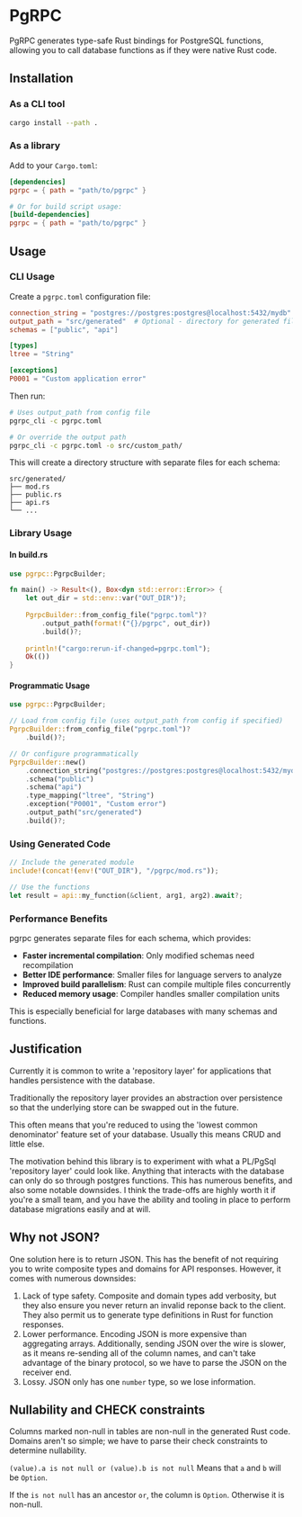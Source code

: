 # PgRPC

PgRPC generates type-safe Rust bindings for PostgreSQL functions, allowing you to call database functions as if they were native Rust code.

## Installation

### As a CLI tool
```bash
cargo install --path .
```

### As a library
Add to your `Cargo.toml`:
```toml
[dependencies]
pgrpc = { path = "path/to/pgrpc" }

# Or for build script usage:
[build-dependencies]
pgrpc = { path = "path/to/pgrpc" }
```

## Usage

### CLI Usage

Create a `pgrpc.toml` configuration file:
```toml
connection_string = "postgres://postgres:postgres@localhost:5432/mydb"
output_path = "src/generated"  # Optional - directory for generated files
schemas = ["public", "api"]

[types]
ltree = "String"

[exceptions]
P0001 = "Custom application error"
```

Then run:
```bash
# Uses output_path from config file
pgrpc_cli -c pgrpc.toml

# Or override the output path
pgrpc_cli -c pgrpc.toml -o src/custom_path/
```

This will create a directory structure with separate files for each schema:
```
src/generated/
├── mod.rs
├── public.rs
├── api.rs
└── ...
```

### Library Usage

#### In build.rs
```rust
use pgrpc::PgrpcBuilder;

fn main() -> Result<(), Box<dyn std::error::Error>> {
    let out_dir = std::env::var("OUT_DIR")?;
    
    PgrpcBuilder::from_config_file("pgrpc.toml")?
        .output_path(format!("{}/pgrpc", out_dir))
        .build()?;
    
    println!("cargo:rerun-if-changed=pgrpc.toml");
    Ok(())
}
```

#### Programmatic Usage
```rust
use pgrpc::PgrpcBuilder;

// Load from config file (uses output_path from config if specified)
PgrpcBuilder::from_config_file("pgrpc.toml")?
    .build()?;

// Or configure programmatically
PgrpcBuilder::new()
    .connection_string("postgres://postgres:postgres@localhost:5432/mydb")
    .schema("public")
    .schema("api")
    .type_mapping("ltree", "String")
    .exception("P0001", "Custom error")
    .output_path("src/generated")
    .build()?;
```

### Using Generated Code

```rust
// Include the generated module
include!(concat!(env!("OUT_DIR"), "/pgrpc/mod.rs"));

// Use the functions
let result = api::my_function(&client, arg1, arg2).await?;
```

### Performance Benefits

pgrpc generates separate files for each schema, which provides:
- **Faster incremental compilation**: Only modified schemas need recompilation
- **Better IDE performance**: Smaller files for language servers to analyze  
- **Improved build parallelism**: Rust can compile multiple files concurrently
- **Reduced memory usage**: Compiler handles smaller compilation units

This is especially beneficial for large databases with many schemas and functions.

## Justification

Currently it is common to write a 'repository layer' for applications that handles persistence with the database.

Traditionally the repository layer provides an abstraction over persistence so that the underlying store can be swapped
out in the future.

This often means that you're reduced to using the 'lowest common denominator' feature set of your database. Usually this
means CRUD and little else.

The motivation behind this library is to experiment with what a PL/PgSql 'repository layer' could look like. Anything
that interacts with the database can only do so through postgres functions. This has numerous benefits, and also some
notable downsides. I think the trade-offs are highly worth it if you're a small team, and you have the ability and
tooling in place to perform database migrations easily and at will.

## Why not JSON?

One solution here is to return JSON. This has the benefit of not requiring you to write composite types and domains for
API responses. However, it comes with numerous downsides:

1. Lack of type safety. Composite and domain types add verbosity, but they also ensure you never return an invalid
   reponse back to the client. They also permit us to generate type definitions in Rust for function responses.
2. Lower performance. Encoding JSON is more expensive than aggregating arrays. Additionally, sending JSON over the wire
   is slower, as it means re-sending all of the column names, and can't take advantage of the binary protocol, so we
   have to parse the JSON on the receiver end.
3. Lossy. JSON only has one `number` type, so we lose information.

## Nullability and CHECK constraints

Columns marked non-null in tables are non-null in the generated Rust code.
Domains aren't so simple; we have to parse their check constraints to determine nullability.

`(value).a is not null or (value).b is not null`
Means that `a` and `b` will be `Option`.

If the `is not null` has an ancestor `or`, the column is `Option`. Otherwise it is non-null.